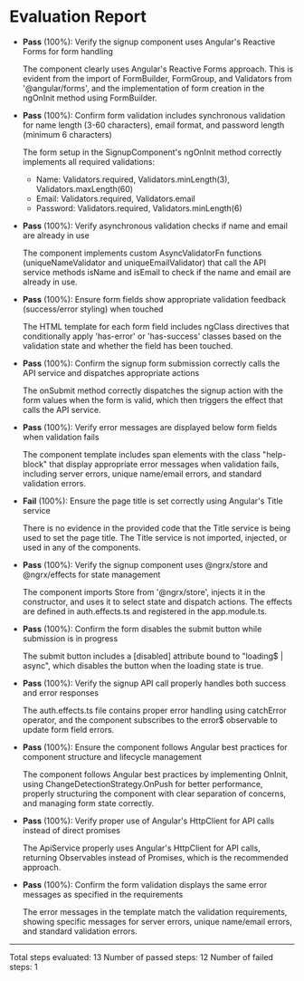 # Evaluation Report

- **Pass** (100%): Verify the signup component uses Angular's Reactive Forms for form handling
  
  The component clearly uses Angular's Reactive Forms approach. This is evident from the import of FormBuilder, FormGroup, and Validators from '@angular/forms', and the implementation of form creation in the ngOnInit method using FormBuilder.

- **Pass** (100%): Confirm form validation includes synchronous validation for name length (3-60 characters), email format, and password length (minimum 6 characters)
  
  The form setup in the SignupComponent's ngOnInit method correctly implements all required validations:
  - Name: Validators.required, Validators.minLength(3), Validators.maxLength(60)
  - Email: Validators.required, Validators.email
  - Password: Validators.required, Validators.minLength(6)

- **Pass** (100%): Verify asynchronous validation checks if name and email are already in use
  
  The component implements custom AsyncValidatorFn functions (uniqueNameValidator and uniqueEmailValidator) that call the API service methods isName and isEmail to check if the name and email are already in use.

- **Pass** (100%): Ensure form fields show appropriate validation feedback (success/error styling) when touched
  
  The HTML template for each form field includes ngClass directives that conditionally apply 'has-error' or 'has-success' classes based on the validation state and whether the field has been touched.

- **Pass** (100%): Confirm the signup form submission correctly calls the API service and dispatches appropriate actions
  
  The onSubmit method correctly dispatches the signup action with the form values when the form is valid, which then triggers the effect that calls the API service.

- **Pass** (100%): Verify error messages are displayed below form fields when validation fails
  
  The component template includes span elements with the class "help-block" that display appropriate error messages when validation fails, including server errors, unique name/email errors, and standard validation errors.

- **Fail** (100%): Ensure the page title is set correctly using Angular's Title service
  
  There is no evidence in the provided code that the Title service is being used to set the page title. The Title service is not imported, injected, or used in any of the components.

- **Pass** (100%): Verify the signup component uses @ngrx/store and @ngrx/effects for state management
  
  The component imports Store from '@ngrx/store', injects it in the constructor, and uses it to select state and dispatch actions. The effects are defined in auth.effects.ts and registered in the app.module.ts.

- **Pass** (100%): Confirm the form disables the submit button while submission is in progress
  
  The submit button includes a [disabled] attribute bound to "loading$ | async", which disables the button when the loading state is true.

- **Pass** (100%): Verify the signup API call properly handles both success and error responses
  
  The auth.effects.ts file contains proper error handling using catchError operator, and the component subscribes to the error$ observable to update form field errors.

- **Pass** (100%): Ensure the component follows Angular best practices for component structure and lifecycle management
  
  The component follows Angular best practices by implementing OnInit, using ChangeDetectionStrategy.OnPush for better performance, properly structuring the component with clear separation of concerns, and managing form state correctly.

- **Pass** (100%): Verify proper use of Angular's HttpClient for API calls instead of direct promises
  
  The ApiService properly uses Angular's HttpClient for API calls, returning Observables instead of Promises, which is the recommended approach.

- **Pass** (100%): Confirm the form validation displays the same error messages as specified in the requirements
  
  The error messages in the template match the validation requirements, showing specific messages for server errors, unique name/email errors, and standard validation errors.

---

Total steps evaluated: 13
Number of passed steps: 12
Number of failed steps: 1